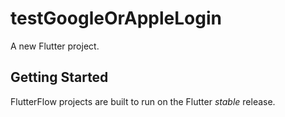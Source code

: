 # testGoogleOrAppleLogin

A new Flutter project.

## Getting Started

FlutterFlow projects are built to run on the Flutter _stable_ release.
